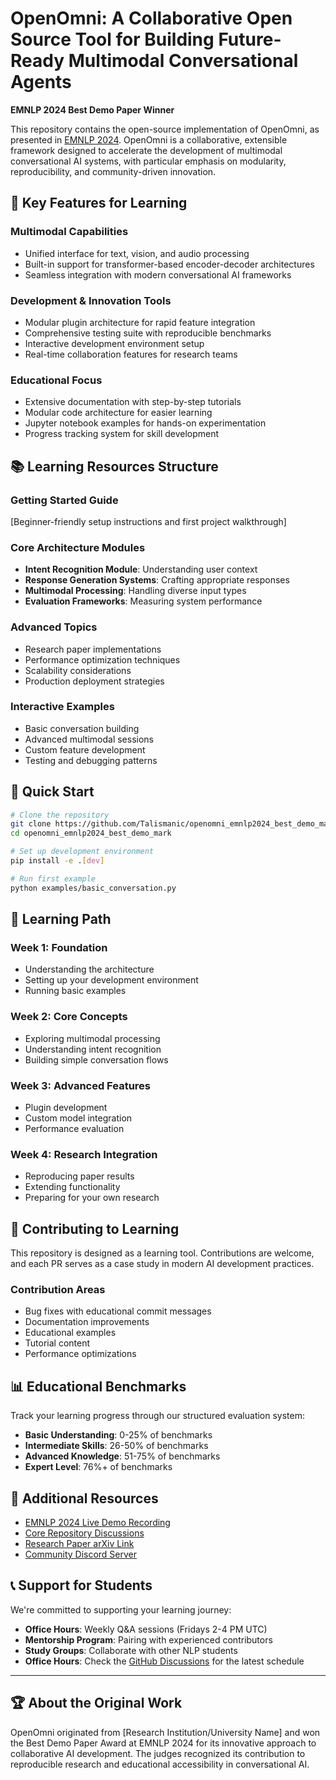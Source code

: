 # OpenOmni: A Collaborative Open Source Tool for Building Future-Ready Multimodal Conversational Agents

**EMNLP 2024 Best Demo Paper Winner**

This repository contains the open-source implementation of OpenOmni, as presented in [EMNLP 2024](https://2024.emnlp.org). OpenOmni is a collaborative, extensible framework designed to accelerate the development of multimodal conversational AI systems, with particular emphasis on modularity, reproducibility, and community-driven innovation.

## 🎯 Key Features for Learning

### Multimodal Capabilities
- Unified interface for text, vision, and audio processing
- Built-in support for transformer-based encoder-decoder architectures
- Seamless integration with modern conversational AI frameworks

### Development & Innovation Tools
- Modular plugin architecture for rapid feature integration
- Comprehensive testing suite with reproducible benchmarks
- Interactive development environment setup
- Real-time collaboration features for research teams

### Educational Focus
- Extensive documentation with step-by-step tutorials
- Modular code architecture for easier learning
- Jupyter notebook examples for hands-on experimentation
- Progress tracking system for skill development

## 📚 Learning Resources Structure

### Getting Started Guide
[Beginner-friendly setup instructions and first project walkthrough]

### Core Architecture Modules
- **Intent Recognition Module**: Understanding user context
- **Response Generation Systems**: Crafting appropriate responses
- **Multimodal Processing**: Handling diverse input types
- **Evaluation Frameworks**: Measuring system performance

### Advanced Topics
- Research paper implementations
- Performance optimization techniques
- Scalability considerations
- Production deployment strategies

### Interactive Examples
- Basic conversation building
- Advanced multimodal sessions
- Custom feature development
- Testing and debugging patterns

## 🚀 Quick Start

```bash
# Clone the repository
git clone https://github.com/Talismanic/openomni_emnlp2024_best_demo_mark.git
cd openomni_emnlp2024_best_demo_mark

# Set up development environment
pip install -e .[dev]

# Run first example
python examples/basic_conversation.py
```

## 📖 Learning Path

### Week 1: Foundation
- Understanding the architecture
- Setting up your development environment
- Running basic examples

### Week 2: Core Concepts
- Exploring multimodal processing
- Understanding intent recognition
- Building simple conversation flows

### Week 3: Advanced Features
- Plugin development
- Custom model integration
- Performance evaluation

### Week 4: Research Integration
- Reproducing paper results
- Extending functionality
- Preparing for your own research

## 🤝 Contributing to Learning

This repository is designed as a learning tool. Contributions are welcome, and each PR serves as a case study in modern AI development practices.

### Contribution Areas
- Bug fixes with educational commit messages
- Documentation improvements
- Educational examples
- Tutorial content
- Performance optimizations

## 📊 Educational Benchmarks

Track your learning progress through our structured evaluation system:

- **Basic Understanding**: 0-25% of benchmarks
- **Intermediate Skills**: 26-50% of benchmarks
- **Advanced Knowledge**: 51-75% of benchmarks
- **Expert Level**: 76%+ of benchmarks

## 🔗 Additional Resources

- [EMNLP 2024 Live Demo Recording](https://2024.emnlp.org/program/demo/presentation.md)
- [Core Repository Discussions](https://github.com/openomni-community/openomni/discussions)
- [Research Paper arXiv Link](https://arxiv.org/abs/[paper-id])
- [Community Discord Server](https://discord.gg/openomni)

## 📞 Support for Students

We're committed to supporting your learning journey:

- **Office Hours**: Weekly Q&A sessions (Fridays 2-4 PM UTC)
- **Mentorship Program**: Pairing with experienced contributors
- **Study Groups**: Collaborate with other NLP students
- **Office Hours**: Check the [GitHub Discussions](https://github.com/Talismanic/openomni_emnlp2024_best_demo_mark/discussions) for the latest schedule

---

## 🏆 About the Original Work

OpenOmni originated from [Research Institution/University Name] and won the Best Demo Paper Award at EMNLP 2024 for its innovative approach to collaborative AI development. The judges recognized its contribution to reproducible research and educational accessibility in conversational AI.